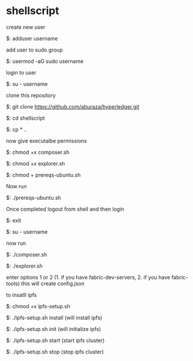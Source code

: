 # shellscript

create new user 

 $: adduser username

add user to sudo group

 $: usermod -aG sudo username

login to user

 $: su - username

clone this repository

$: git clone https://github.com/aburaza/hyperledger.git

$: cd shellscript

$: cp * ..

now give executalbe permissions

$: chmod +x composer.sh

$: chmod +x explorer.sh

$: chmod + prereqs-ubuntu.sh

Now run

$: ./prereqs-ubuntu.sh

Once completed logout from shell and then login

$: exit

$: su - username

now run 

$: ./composer.sh

$: ./explorer.sh

enter options 1 or 2 (1. if you have fabric-dev-servers, 2. if you have fabric-tools) this will create config.json

to insatll ipfs 

$: chmod +x ipfs-setup.sh

$: ./ipfs-setup.sh install (will install ipfs)

$: ./ipfs-setup.sh init (will initialize ipfs)

$: ./ipfs-setup.sh start (start ipfs cluster)

$: ./ipfs-setup.sh stop (stop ipfs cluster)
